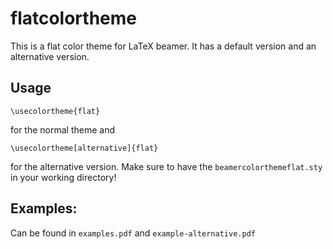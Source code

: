 flatcolortheme
==============

This is a flat color theme for LaTeX beamer.
It has a default version and an alternative version.

Usage
-----
```
\usecolortheme{flat}
```
for the normal theme and
```
\usecolortheme[alternative]{flat}
```
for the alternative version.
Make sure to have the `beamercolorthemeflat.sty` in your working directory!

Examples:
---------
Can be found in `examples.pdf` and `example-alternative.pdf`
